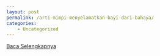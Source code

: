```yaml
---
layout: post
permalink: /arti-mimpi-menyelamatkan-bayi-dari-bahaya/
categories:
    - Uncategorized
---
```


[Baca Selengkapnya](/10)